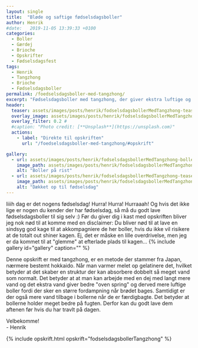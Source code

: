 ```yaml
---
layout: single
title:  "Bløde og saftige fødselsdagsboller"
author: Henrik
#date:   2019-11-05 13:39:33 +0100
categories:  
  - Boller 
  - Gærdej
  - Brioche
  - Opskrifter
  - Fødselsdagsfest  
tags: 
  - Henrik
  - Tangzhong
  - Brioche
  - Fødselsdagsboller
permalink: /foedselsdagsboller-med-tangzhong/
excerpt: "Fødselsdagsboller med tangzhong, der giver ekstra luftige og saftige boller, som er gode i et par dage"
header:
  teaser: assets/images/posts/henrik/fodselsdagsbollerMedTangzhong-teaser.jpg
  overlay_image: assets/images/posts/henrik/fodselsdagsbollerMedTangzhong-banner.jpg
  overlay_filter: 0.2 # 
  #caption: "Photo credit: [**Unsplash**](https://unsplash.com)"
  actions:
    - label: "Direkte til opskriften"
      url: "/foedselsdagsboller-med-tangzhong/#opskrift"

gallery:
  - url: assets/images/posts/henrik/fodselsdagsbollerMedTangzhong-boller.jpg
    image_path: assets/images/posts/henrik/fodselsdagsbollerMedTangzhong-boller.jpg
    alt: "Boller på rist"
  - url: assets/images/posts/henrik/fodselsdagsbollerMedTangzhong-teaser.jpg
    image_path: assets/images/posts/henrik/fodselsdagsbollerMedTangzhong-teaser.jpg
    alt: "Dækket op til fødselsdag" 
---
```

Iiiih dag er det nogens fødselsdag! Hurra! Hurra! Hurraaah!
Og hvis det ikke lige er nogen du kender der har fødselsdag, så må du godt lave fødselsdagsboller til sig selv :) 
Før du giver dig i kast med opskriften bliver jeg nok nød til at komme med en disclaimer: Du bliver nød til at lave en sindsyg god kage til at akkompagniere de her boller, hvis du ikke vil risikere at de totalt out shiner kagen. Ej, det er måske en lille overdrivelse, men jeg er da kommet til at "glemme" at efterlade plads til kagen...
{% include gallery id="gallery"  caption="" %}

Denne opskrift er med tangzhong, er en metode der stammer fra Japan, nærmere bestemt hokkaido. Når man varmer melet op gelatinere det, hvilket betyder at det skaber en struktur der kan absorbere dobbelt så meget vand som normalt. Det betyder at at man kan arbejde med en dej med langt mere vand og det ekstra vand giver bedre "oven spring" og derved mere luftige boller fordi der sker en større fordampning når brødet bages. Samtidigt er der også mere vand tilbage i bollerne når de er færdigbagte. Det betyder at bollerne holder meget bedre på fugten. Derfor kan du godt lave dem aftenen før hvis du har travlt på dagen. 

Velbekomme!  
\- Henrik 

{% include opskrift.html opskrift="fodselsdagsbollerTangzhong" %}
